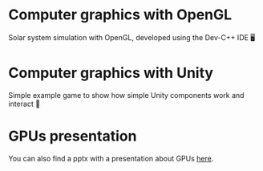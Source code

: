 # Computer graphics with OpenGL
Solar system simulation with OpenGL, developed using the Dev-C++ IDE 🖥️

# Computer graphics with Unity
Simple example game to show how simple Unity components work and interact 🧮 

# GPUs presentation
You can also find a pptx with a presentation about GPUs [here](https://github.com/AlvaroMartinezQ/computer_graphics/tree/master/presentation).
